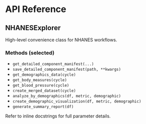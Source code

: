 # API Reference

## NHANESExplorer
High-level convenience class for NHANES workflows.

### Methods (selected)
- `get_detailed_component_manifest(...)`
- `save_detailed_component_manifest(path, **kwargs)`
- `get_demographics_data(cycle)`
- `get_body_measures(cycle)`
- `get_blood_pressure(cycle)`
- `create_merged_dataset(cycle)`
- `analyze_by_demographics(df, metric, demographic)`
- `create_demographic_visualization(df, metric, demographic)`
- `generate_summary_report(df)`

Refer to inline docstrings for full parameter details.
